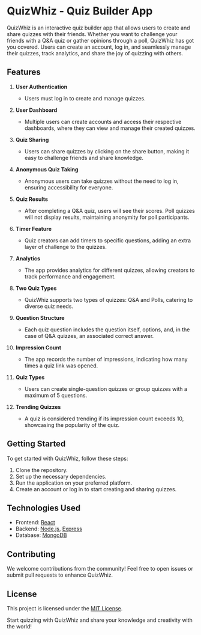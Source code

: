 # QuizWhiz - Quiz Builder App

QuizWhiz is an interactive quiz builder app that allows users to create and share quizzes with their friends. Whether you want to challenge your friends with a Q&A quiz or gather opinions through a poll, QuizWhiz has got you covered. Users can create an account, log in, and seamlessly manage their quizzes, track analytics, and share the joy of quizzing with others.

## Features

1. **User Authentication**

   - Users must log in to create and manage quizzes.

2. **User Dashboard**

   - Multiple users can create accounts and access their respective dashboards, where they can view and manage their created quizzes.

3. **Quiz Sharing**

   - Users can share quizzes by clicking on the share button, making it easy to challenge friends and share knowledge.

4. **Anonymous Quiz Taking**

   - Anonymous users can take quizzes without the need to log in, ensuring accessibility for everyone.

5. **Quiz Results**

   - After completing a Q&A quiz, users will see their scores. Poll quizzes will not display results, maintaining anonymity for poll participants.

6. **Timer Feature**

   - Quiz creators can add timers to specific questions, adding an extra layer of challenge to the quizzes.

7. **Analytics**

   - The app provides analytics for different quizzes, allowing creators to track performance and engagement.

8. **Two Quiz Types**

   - QuizWhiz supports two types of quizzes: Q&A and Polls, catering to diverse quiz needs.

9. **Question Structure**

   - Each quiz question includes the question itself, options, and, in the case of Q&A quizzes, an associated correct answer.

10. **Impression Count**

    - The app records the number of impressions, indicating how many times a quiz link was opened.

11. **Quiz Types**

    - Users can create single-question quizzes or group quizzes with a maximum of 5 questions.

12. **Trending Quizzes**
    - A quiz is considered trending if its impression count exceeds 10, showcasing the popularity of the quiz.

## Getting Started

To get started with QuizWhiz, follow these steps:

1. Clone the repository.
2. Set up the necessary dependencies.
3. Run the application on your preferred platform.
4. Create an account or log in to start creating and sharing quizzes.

## Technologies Used

- Frontend: [React](https://reactjs.org/)
- Backend: [Node.js](https://nodejs.org/), [Express](https://expressjs.com/)
- Database: [MongoDB](https://www.mongodb.com/)

## Contributing

We welcome contributions from the community! Feel free to open issues or submit pull requests to enhance QuizWhiz.

## License

This project is licensed under the [MIT License](LICENSE).

Start quizzing with QuizWhiz and share your knowledge and creativity with the world!
